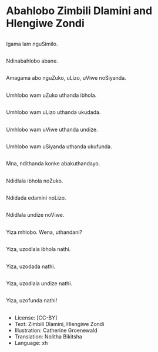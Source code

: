 # Abahlobo Zimbili Dlamini and Hlengiwe Zondi

##
Igama lam nguSimilo.

##
Ndinabahlobo abane.

##
Amagama abo
nguZuko, uLizo, uViwe
noSiyanda.

##
Umhlobo wam uZuko
uthanda ibhola.

##
Umhlobo wam uLizo
uthanda ukudada.

##
Umhlobo wam uViwe
uthanda undize.

##
Umhlobo wam uSiyanda
uthanda ukufunda.

##
Mna, ndithanda konke
abakuthandayo.

##
Ndidlala ibhola noZuko.

##
Ndidada edamini
noLizo.

##
Ndidlala undize noViwe.

##
Yiza mhlobo.
Wena, uthandani?

##
Yiza, uzodlala ibhola
nathi.

##
Yiza, uzodada nathi.

##
Yiza, uzodlala undize
nathi.

##
Yiza, uzofunda nathi!

##
* License: [CC-BY]
* Text: Zimbili Dlamini, Hlengiwe Zondi
* Illustration: Catherine Groenewald
* Translation: Nolitha Bikitsha
* Language: xh
